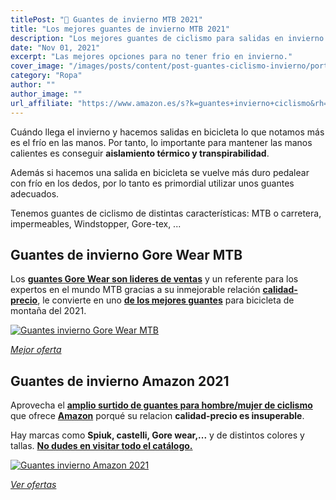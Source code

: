 ```yaml
---
titlePost: "🥇 Guantes de invierno MTB 2021"
title: "Los mejores guantes de invierno MTB 2021"
description: "Los mejores guantes de ciclismo para salidas en invierno. En este artículo encontrarás las mejores ofertas. ¡Entra y cómpralos al mejor precio!"
date: "Nov 01, 2021"
excerpt: "Las mejores opciones para no tener frio en invierno."
cover_image: "/images/posts/content/post-guantes-ciclismo-invierno/portada-guantes-ciclismo-invierno.jpg"
category: "Ropa"
author: ""
author_image: ""
url_affiliate: "https://www.amazon.es/s?k=guantes+invierno+ciclismo&rh=p_72%3A831280031&dc=&__mk_es_ES=%C3%85M%C3%85%C5%BD%C3%95%C3%91&crid=34GHCHKBR9SG5&qid=1635782770&rnid=831271031&sprefix=guantes+invierno+cicl%2Caps%2C192&linkCode=ll2&tag=devser-21&linkId=8f10eed90b99e17549ef51aa46d49d84&language=es_ES&ref_=as_li_ss_tl"
---
```


Cuándo llega el invierno y hacemos salidas en bicicleta lo que notamos más es el frío en las manos. Por tanto, lo importante para mantener las manos calientes es conseguir **aislamiento térmico y transpirabilidad**.

Además si hacemos una salida en bicicleta se vuelve más duro pedalear con frío en los dedos, por lo tanto es primordial utilizar unos guantes adecuados.

Tenemos guantes de ciclismo de distintas características: MTB o carretera, impermeables, Windstopper, Gore-tex, ...

## Guantes de invierno Gore Wear MTB

Los [**guantes Gore Wear son lideres de ventas**](https://www.amazon.es/s?k=guantes+invierno+ciclismo+gore+wear&__mk_es_ES=%C3%85M%C3%85%C5%BD%C3%95%C3%91&crid=1SFDPDL32BRSR&sprefix=guantes+invierno+ciclismo+gor%2Caps%2C182&linkCode=ll2&tag=devser-21&linkId=6faffe674edde1953eea8b39180fdc06&language=es_ES&ref_=as_li_ss_tl) y un referente para los expertos en el mundo MTB gracias a su inmejorable relación [**calidad-precio**](https://www.amazon.es/s?k=guantes+invierno+ciclismo+gore+wear&__mk_es_ES=%C3%85M%C3%85%C5%BD%C3%95%C3%91&crid=1SFDPDL32BRSR&sprefix=guantes+invierno+ciclismo+gor%2Caps%2C182&linkCode=ll2&tag=devser-21&linkId=6faffe674edde1953eea8b39180fdc06&language=es_ES&ref_=as_li_ss_tl), le convierte en uno [**de los mejores guantes**](https://www.amazon.es/s?k=guantes+invierno+ciclismo+gore+wear&__mk_es_ES=%C3%85M%C3%85%C5%BD%C3%95%C3%91&crid=1SFDPDL32BRSR&sprefix=guantes+invierno+ciclismo+gor%2Caps%2C182&linkCode=ll2&tag=devser-21&linkId=6faffe674edde1953eea8b39180fdc06&language=es_ES&ref_=as_li_ss_tl) para bicicleta de montaña del 2021.

[![Guantes invierno Gore Wear MTB](/images/posts/content/post-guantes-ciclismo-invierno/guantes-ciclismo-invierno-gore-wear.jpg)](https://www.amazon.es/s?k=guantes+invierno+ciclismo+gore+wear&__mk_es_ES=%C3%85M%C3%85%C5%BD%C3%95%C3%91&crid=1SFDPDL32BRSR&sprefix=guantes+invierno+ciclismo+gor%2Caps%2C182&linkCode=ll2&tag=devser-21&linkId=6faffe674edde1953eea8b39180fdc06&language=es_ES&ref_=as_li_ss_tl "Guantes invierno Gore Wear MTB")

_[Mejor oferta](https://www.amazon.es/s?k=guantes+invierno+ciclismo+gore+wear&__mk_es_ES=%C3%85M%C3%85%C5%BD%C3%95%C3%91&crid=1SFDPDL32BRSR&sprefix=guantes+invierno+ciclismo+gor%2Caps%2C182&linkCode=ll2&tag=devser-21&linkId=6faffe674edde1953eea8b39180fdc06&language=es_ES&ref_=as_li_ss_tl)_

## Guantes de invierno Amazon 2021

Aprovecha el [**amplio surtido de guantes para hombre/mujer de ciclismo**](https://www.amazon.es/s?k=guantes+invierno+ciclismo&rh=p_72%3A831280031&dc=&__mk_es_ES=%C3%85M%C3%85%C5%BD%C3%95%C3%91&crid=34GHCHKBR9SG5&qid=1635782770&rnid=831271031&sprefix=guantes+invierno+cicl%2Caps%2C192&linkCode=ll2&tag=devser-21&linkId=8f10eed90b99e17549ef51aa46d49d84&language=es_ES&ref_=as_li_ss_tl) que ofrece [**Amazon**](https://www.amazon.es/s?k=guantes+invierno+ciclismo&rh=p_72%3A831280031&dc=&__mk_es_ES=%C3%85M%C3%85%C5%BD%C3%95%C3%91&crid=34GHCHKBR9SG5&qid=1635782770&rnid=831271031&sprefix=guantes+invierno+cicl%2Caps%2C192&linkCode=ll2&tag=devser-21&linkId=8f10eed90b99e17549ef51aa46d49d84&language=es_ES&ref_=as_li_ss_tl) porqué su relacion **calidad-precio es insuperable**.

Hay marcas como **Spiuk, castelli, Gore wear,...** y de distintos colores y tallas. [**No dudes en visitar todo el catálogo.**](https://www.amazon.es/s?k=guantes+invierno+ciclismo&rh=p_72%3A831280031&dc=&__mk_es_ES=%C3%85M%C3%85%C5%BD%C3%95%C3%91&crid=34GHCHKBR9SG5&qid=1635782770&rnid=831271031&sprefix=guantes+invierno+cicl%2Caps%2C192&linkCode=ll2&tag=devser-21&linkId=8f10eed90b99e17549ef51aa46d49d84&language=es_ES&ref_=as_li_ss_tl)

[![Guantes invierno Amazon 2021](/images/posts/content/post-guantes-ciclismo-invierno/guantes-ciclismo-invierno.jpg)](https://www.amazon.es/s?k=guantes+invierno+ciclismo&rh=p_72%3A831280031&dc=&__mk_es_ES=%C3%85M%C3%85%C5%BD%C3%95%C3%91&crid=34GHCHKBR9SG5&qid=1635782770&rnid=831271031&sprefix=guantes+invierno+cicl%2Caps%2C192&linkCode=ll2&tag=devser-21&linkId=8f10eed90b99e17549ef51aa46d49d84&language=es_ES&ref_=as_li_ss_tl "Guantes invierno Amazon 2021")

_[Ver ofertas](https://www.amazon.es/s?k=guantes+invierno+ciclismo&rh=p_72%3A831280031&dc=&__mk_es_ES=%C3%85M%C3%85%C5%BD%C3%95%C3%91&crid=34GHCHKBR9SG5&qid=1635782770&rnid=831271031&sprefix=guantes+invierno+cicl%2Caps%2C192&linkCode=ll2&tag=devser-21&linkId=8f10eed90b99e17549ef51aa46d49d84&language=es_ES&ref_=as_li_ss_tl)_

